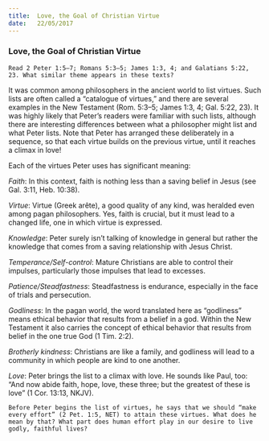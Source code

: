 ```yaml
---
title:  Love, the Goal of Christian Virtue
date:   22/05/2017
---
```


### Love, the Goal of Christian Virtue

`Read 2 Peter 1:5–7; Romans 5:3–5; James 1:3, 4; and Galatians 5:22, 23. What similar theme appears in these texts?`

It was common among philosophers in the ancient world to list virtues. Such lists are often called a “catalogue of virtues,” and there are several examples in the New Testament (Rom. 5:3–5; James 1:3, 4; Gal. 5:22, 23). It was highly likely that Peter’s readers were familiar with such lists, although there are interesting differences between what a philosopher might list and what Peter lists. Note that Peter has arranged these deliberately in a sequence, so that each virtue builds on the previous virtue, until it reaches a climax in love!  

Each of the virtues Peter uses has significant meaning:

_Faith_: In this context, faith is nothing less than a saving belief in Jesus (see Gal. 3:11, Heb. 10:38).

_Virtue_: Virtue (Greek arête), a good quality of any kind, was heralded even among pagan philosophers. Yes, faith is crucial, but it must lead to a changed life, one in which virtue is expressed. 

_Knowledge_: Peter surely isn’t talking of knowledge in general but rather the knowledge that comes from a saving relationship with Jesus Christ.

_Temperance/Self-control_: Mature Christians are able to control their impulses, particularly those impulses that lead to excesses.

_Patience/Steadfastness_: Steadfastness is endurance, especially in the face of trials and persecution.

_Godliness_: In the pagan world, the word translated here as “godliness” means ethical behavior that results from a belief in a god. Within the New Testament it also carries the concept of ethical behavior that results from belief in the one true God (1 Tim. 2:2).

_Brotherly kindness_: Christians are like a family, and godliness will lead to a community in which people are kind to one another.

_Love_: Peter brings the list to a climax with love. He sounds like Paul, too: “And now abide faith, hope, love, these three; but the greatest of these is love” (1 Cor. 13:13, NKJV).

`Before Peter begins the list of virtues, he says that we should “make every effort” (2 Pet. 1:5, NET) to attain these virtues. What does he mean by that? What part does human effort play in our desire to live godly, faithful lives?`